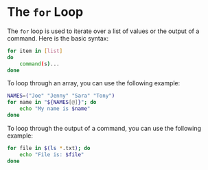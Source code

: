 # The `for` Loop

The `for` loop is used to iterate over a list of values or the output of a command. Here is the basic syntax:

```bash
for item in [list]
do
    command(s)...
done
```

To loop through an array, you can use the following example:

```bash
NAMES=("Joe" "Jenny" "Sara" "Tony")
for name in "${NAMES[@]}"; do
    echo "My name is $name"
done
```

To loop through the output of a command, you can use the following example:

```bash
for file in $(ls *.txt); do
    echo "File is: $file"
done
```
